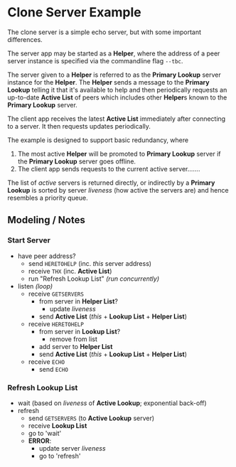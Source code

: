 # Clone Server Example

The clone server is a simple echo server, but with some important differences.

The server app may be started as a **Helper**, where the address of a peer server
instance is specified via the commandline flag `--tbc`.

The server given to a **Helper** is referred to as the **Primary Lookup** server
instance for the **Helper**. The **Helper** sends a message to the **Primary Lookup**
telling it that it's available to help and then periodically requests an up-to-date
**Active List** of peers which includes other **Helper**s known to the **Primary Lookup**
server.

The client app receives the latest **Active List** immediately after connecting 
to a server. It then requests updates periodically.

The example is designed to support basic redundancy, where

1. The most active **Helper** will be promoted to **Primary Lookup** server if the **Primary Lookup** server goes offline.
1. The client app sends requests to the current active server.......

The list of *active* servers is returned directly, or indirectly by a **Primary Lookup**
is sorted by server *liveness* (how active the servers are) and hence resembles a 
priority queue.

## Modeling / Notes

### Start Server

+ have peer address?
    - send `HERETOHELP` (inc. *this* server address)
    - receive `THX` (inc. **Active List**)
    - run "Refresh Lookup List" *(run concurrently)*
+ listen *(loop)*
    - receive `GETSERVERS`
        - from server in **Helper List**?
            - update *liveness*
        - send **Active List** (*this* + **Lookup List** + **Helper List**)
    - receive `HERETOHELP`
        - from server in **Lookup List**?
            - remove from list
        - add server to **Helper List**
        - send **Active List** (*this* + **Lookup List** + **Helper List**)
    - receive `ECHO`
        - send `ECHO`

### Refresh Lookup List

+ wait (based on *liveness* of **Active Lookup**; exponential back-off)
+ refresh
    - send `GETSERVERS` (to **Active Lookup** server)
    - receive **Lookup List**
    - go to 'wait'
    - **ERROR**:
        - update server *liveness*
        - go to 'refresh'







